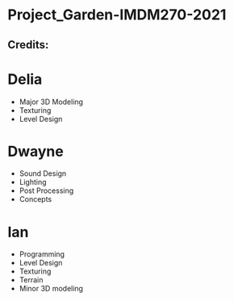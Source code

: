 # Project_Garden-IMDM270-2021

## Credits:

# Delia
- Major 3D Modeling
- Texturing
- Level Design

# Dwayne
- Sound Design
- Lighting
- Post Processing
- Concepts

# Ian
- Programming
- Level Design
- Texturing
- Terrain
- Minor 3D modeling
